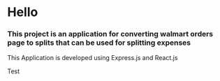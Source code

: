 # Hello

### This project is an application for converting walmart orders page to splits that can be used for splitting expenses

This Application is developed using Express.js and React.js

Test

